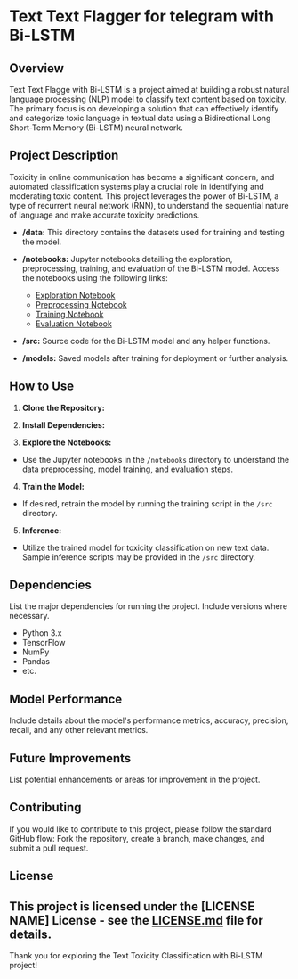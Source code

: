# Text Text Flagger for telegram with Bi-LSTM

## Overview

Text Text Flagge with Bi-LSTM is a project aimed at building a robust natural language processing (NLP) model to classify text content based on toxicity. The primary focus is on developing a solution that can effectively identify and categorize toxic language in textual data using a Bidirectional Long Short-Term Memory (Bi-LSTM) neural network.

## Project Description

Toxicity in online communication has become a significant concern, and automated classification systems play a crucial role in identifying and moderating toxic content. This project leverages the power of Bi-LSTM, a type of recurrent neural network (RNN), to understand the sequential nature of language and make accurate toxicity predictions.

- **/data:** This directory contains the datasets used for training and testing the model.
- **/notebooks:** Jupyter notebooks detailing the exploration, preprocessing, training, and evaluation of the Bi-LSTM model. Access the notebooks using the following links:

  - [Exploration Notebook](toxic-comment-detector.ipynb)
  - [Preprocessing Notebook](toxic-comment-detector.ipynb)
  - [Training Notebook](train.csv)
  - [Evaluation Notebook](toxic-comment-detector.ipynb)

- **/src:** Source code for the Bi-LSTM model and any helper functions.

- **/models:** Saved models after training for deployment or further analysis.

## How to Use

1. **Clone the Repository:**

2. **Install Dependencies:**

3. **Explore the Notebooks:**

- Use the Jupyter notebooks in the `/notebooks` directory to understand the data preprocessing, model training, and evaluation steps.

4. **Train the Model:**

- If desired, retrain the model by running the training script in the `/src` directory.

5. **Inference:**

- Utilize the trained model for toxicity classification on new text data. Sample inference scripts may be provided in the `/src` directory.

## Dependencies

List the major dependencies for running the project. Include versions where necessary.

- Python 3.x
- TensorFlow
- NumPy
- Pandas
- etc.

## Model Performance

Include details about the model's performance metrics, accuracy, precision, recall, and any other relevant metrics.

## Future Improvements

List potential enhancements or areas for improvement in the project.

## Contributing

If you would like to contribute to this project, please follow the standard GitHub flow: Fork the repository, create a branch, make changes, and submit a pull request.

## License

## This project is licensed under the [LICENSE NAME] License - see the [LICENSE.md](LICENSE.md) file for details.

Thank you for exploring the Text Toxicity Classification with Bi-LSTM project!
